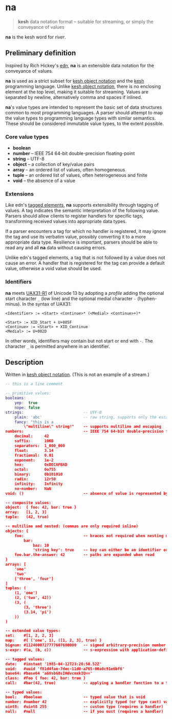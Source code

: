 # na

> **kesh** data notation format – suitable for streaming, or simply the conveyance of values

**na** is the kesh word for _river_.

## Preliminary definition

Inspired by Rich Hickey's [edn](https://github.com/edn-format/edn/), **na** is an extensible data notation for the conveyance of values.

**na** is used as a strict subset for [kesh object notation](https://github.com/kesh-lang/kon) and the [kesh](https://github.com/kesh-lang/kesh) programming language. Unlike [kesh object notation](https://github.com/kesh-lang/kon), there is no enclosing element at the top level, making it suitable for streaming. Values are separated by newline, alternatively comma and spaces if inlined.

**na**'s value types are intended to represent the basic set of data structures common to most programming languages. A parser should attempt to map the value types to programming language types with similar semantics. These should be considered immutable value types, to the extent possible.

### Core value types

- **boolean**
- **number** – IEEE 754 64-bit double-precision floating-point
- **string** – UTF-8
- **object** – a collection of key/value pairs
- **array** – an ordered list of values, often homogeneous
- **tuple** – an ordered list of values, often heterogeneous and finite
- **void** – the absence of a value

### Extensions

Like edn's [tagged elements](https://github.com/edn-format/edn/#tagged-elements), **na** supports extensibility through tagging of values. A tag indicates the semantic interpretation of the following value. Parsers should allow clients to register handlers for specific tags, transforming received values into appropriate data types.

If a parser encounters a tag for which no handler is registered, it may ignore the tag and use its verbatim value, possibly converting it to a more appropriate data type. Resilience is important, parsers should be able to read any and all **na** data without causing errors.

Unlike edn's tagged elements, a tag that is not followed by a value does not cause an error. A handler that is registered for the tag can provide a default value, otherwise a void value should be used.

### Identifiers

**na** meets [UAX31-R1](https://unicode.org/reports/tr31/#R1) of Unicode 13 by adopting a _profile_ adding the optional start character `_` (low line) and the optional medial character `-` (hyphen-minus). In the syntax of UAX31:

    <Identifier> := <Start> <Continue>* (<Medial> <Continue>+)*
    
    <Start> := XID_Start + U+005F
    <Continue> := <Start> + XID_Continue
    <Medial> := U+002D

In other words, identifiers may contain but not start or end with `-`. The character `_` is permitted anywhere in an identifier.


## Description

Written in [kesh object notation](https://github.com/kesh-lang/kon). (This is not an example of a stream.)

```lua
-- this is a line comment

-- primitive values:
booleans:
    yep:  true
    nope: false
strings:                          -- UTF-8
    plain: 'abc'                  -- raw string, supports only the escaping of ' (\')
    fancy: "this is a
        \"multiline\" string!"    -- supports multiline and escaping
numbers:                          -- IEEE 754 64-bit double-precision floating-point format
    decimal:     42
    suffix:      10KB
    separators:  1_000_000
    float:       3.14
    fractional:  0.01
    exponent:    1e-2
    hex:         0xDECAFBAD
    octal:       0o755
    binary:      0b101010
    radix:       12r50
    infinity:    Infinity
    no-number:   NaN
void: ()                          -- absence of value is represented by an empty tuple

-- composite values:
object:  { foo: 42, bar: true }
array:   [1, 2, 3]
tuple:   (42, true)

-- multiline and nested: (commas are only required inline)
objects: {
    foo:                          -- braces not required when nesting multiline objects
        bar:
            baz: 10
            'string key': true    -- key can either be an identifier or a string
    foo.bar.the-answer: 42        -- paths are expanded when read
}
arrays: [
    'one'
    'two'
    ['three', 'four']
]
tuples: (
    (1, 'one')
    (2, ('two', 42))
    (3, (
        (3, 'three')
        (3.14, 'pi')
    ))
)

-- extended value types:
set:    #[1, 2, 2, 3]
map:    #{ ('one', 1), ([1, 2, 3], true) }
bignum: #1124000727777607680000   -- signed arbitrary-precision number
s-expr: #(a, (b, c))              -- s-expression with application-defined semantics

-- tagged values:
date:   #instant '1985-04-12T23:20:50.52Z'
uuid:   #uuid 'f81d4fae-7dec-11d0-a765-00a0c91e6bf6'
base64: #base64 'aGVsbG8sIHdvcmxkIQ=='
class:  #Foo { foo: 42, bar: true }
call:   #bar(42, true)            -- applying a handler function to a tuple of values (arguments)

-- typed values:
bool:   #boolean                  -- typed value that is void
number: #number 42                -- explicitly typed (or type cast) value
uint8:  #uint8 255                -- custom type (requires a handler)
null:   #null                     -- if you must (requires a handler)
```
